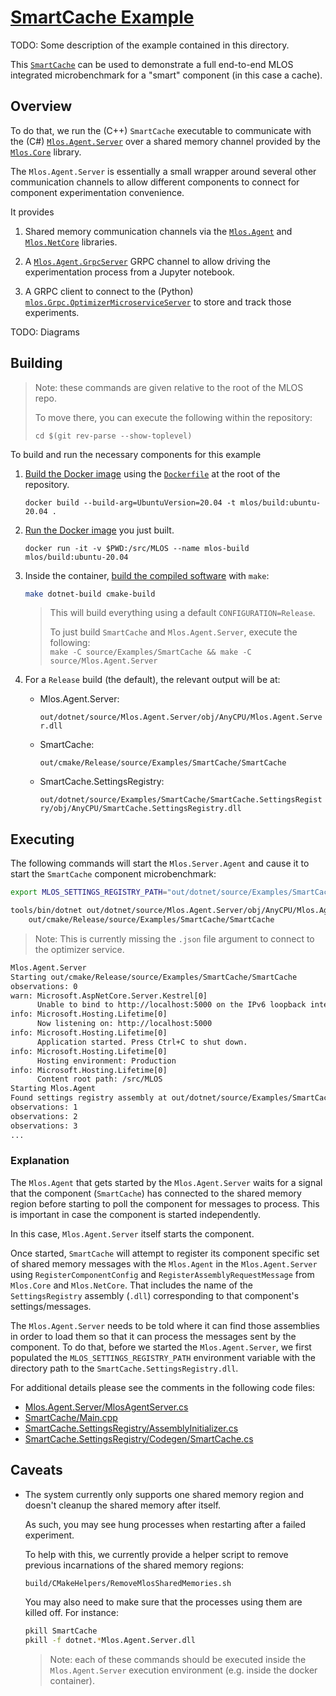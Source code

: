 # [SmartCache Example](./#mlos-github-tree-view)

TODO: Some description of the example contained in this directory.

This [`SmartCache`](./#mlos-github-tree-view) can be used to demonstrate a full end-to-end MLOS integrated microbenchmark for a "smart" component (in this case a cache).

## Overview

To do that, we run the (C++) `SmartCache` executable to communicate with the (C#) [`Mlos.Agent.Server`](../../Mlos.Agent.Server/#mlos-github-tree-view) over a shared memory channel provided by the [`Mlos.Core`](../../Mlos.Core/#mlos-github-tree-view) library.

The `Mlos.Agent.Server` is essentially a small wrapper around several other communication channels to allow different components to connect for component experimentation convenience.

It provides

1. Shared memory communication channels via the [`Mlos.Agent`](../../Mlos.Agent/#mlos-github-tree-view) and [`Mlos.NetCore`](../../Mlos.NetCore/#mlos-github-tree-view) libraries.

2. A [`Mlos.Agent.GrpcServer`](../../Mlos.Agent.GrpcClient/#mlos-github-tree-view) GRPC channel to allow driving the experimentation process from a Jupyter notebook.

3. A GRPC client to connect to the (Python) [`mlos.Grpc.OptimizerMicroserviceServer`](../../Mlos.Python/mlos/Grpc/OptimizerMicroserviceServer.py#mlos-github-tree-view) to store and track those experiments.

TODO: Diagrams

## Building

> Note: these commands are given relative to the root of the MLOS repo.
>
> To move there, you can execute the following within the repository:
>
> `cd $(git rev-parse --show-toplevel)`

To build and run the necessary components for this example

1. [Build the Docker image](../../../documentation/01-Prerequisites.md#build-the-docker-image) using the [`Dockerfile`](../../../Dockerfile#mlos-github-tree-view) at the root of the repository.

    ```shell
    docker build --build-arg=UbuntuVersion=20.04 -t mlos/build:ubuntu-20.04 .
    ```

2. [Run the Docker image](../../../documentation/02-Build.md#create-a-new-container-instance) you just built.

    ```shell
    docker run -it -v $PWD:/src/MLOS --name mlos-build mlos/build:ubuntu-20.04
    ```

3. Inside the container, [build the compiled software](../../../documentation/02-Build.md#cli-make) with `make`:

    ```sh
    make dotnet-build cmake-build
    ```

    > This will build everything using a default `CONFIGURATION=Release`.
    >
    > To just build `SmartCache` and `Mlos.Agent.Server`, execute the following: \
    > `make -C source/Examples/SmartCache && make -C source/Mlos.Agent.Server`

4. For a `Release` build (the default), the relevant output will be at:

    - Mlos.Agent.Server:

        `out/dotnet/source/Mlos.Agent.Server/obj/AnyCPU/Mlos.Agent.Server.dll`

    - SmartCache:

        `out/cmake/Release/source/Examples/SmartCache/SmartCache`

    - SmartCache.SettingsRegistry:

        `out/dotnet/source/Examples/SmartCache/SmartCache.SettingsRegistry/obj/AnyCPU/SmartCache.SettingsRegistry.dll`

## Executing

The following commands will start the `Mlos.Server.Agent` and cause it to start the `SmartCache` component microbenchmark:

```sh
export MLOS_SETTINGS_REGISTRY_PATH="out/dotnet/source/Examples/SmartCache/SmartCache.SettingsRegistry/obj/AnyCPU"

tools/bin/dotnet out/dotnet/source/Mlos.Agent.Server/obj/AnyCPU/Mlos.Agent.Server.dll \
    out/cmake/Release/source/Examples/SmartCache/SmartCache
```

> Note: This is currently missing the `.json` file argument to connect to the optimizer service.

```txt
Mlos.Agent.Server
Starting out/cmake/Release/source/Examples/SmartCache/SmartCache
observations: 0
warn: Microsoft.AspNetCore.Server.Kestrel[0]
      Unable to bind to http://localhost:5000 on the IPv6 loopback interface: 'Cannot assign requested address'.
info: Microsoft.Hosting.Lifetime[0]
      Now listening on: http://localhost:5000
info: Microsoft.Hosting.Lifetime[0]
      Application started. Press Ctrl+C to shut down.
info: Microsoft.Hosting.Lifetime[0]
      Hosting environment: Production
info: Microsoft.Hosting.Lifetime[0]
      Content root path: /src/MLOS
Starting Mlos.Agent
Found settings registry assembly at out/dotnet/source/Examples/SmartCache/SmartCache.SettingsRegistry/obj/AnyCPU/SmartCache.SettingsRegistry.dll
observations: 1
observations: 2
observations: 3
...
```

### Explanation

The `Mlos.Agent` that gets started by the `Mlos.Agent.Server` waits for a signal that the component (`SmartCache`) has connected to the shared memory region before starting to poll the component for messages to process.
This is important in case the component is started independently.

In this case, `Mlos.Agent.Server` itself starts the component.

Once started, `SmartCache` will attempt to register its component specific set of shared memory messages with the `Mlos.Agent` in the `Mlos.Agent.Server` using `RegisterComponentConfig` and `RegisterAssemblyRequestMessage` from `Mlos.Core` and `Mlos.NetCore`.
That includes the name of the `SettingsRegistry` assembly (`.dll`) corresponding to that component's settings/messages.

The `Mlos.Agent.Server` needs to be told where it can find those assemblies in order to load them so that it can process the messages sent by the component.
To do that, before we started the `Mlos.Agent.Server`, we first populated the `MLOS_SETTINGS_REGISTRY_PATH` environment variable with the directory path to the `SmartCache.SettingsRegistry.dll`.

For additional details please see the comments in the following code files:

- [Mlos.Agent.Server/MlosAgentServer.cs](../../Mlos.AgentServer/MlosAgentServer.cs#mlos-github-tree-view)
- [SmartCache/Main.cpp](./Main.cpp#mlos-github-tree-view)
- [SmartCache.SettingsRegistry/AssemblyInitializer.cs](./SmartCache.SettingsRegistry/AssemblyInitializer.cs#mlos-github-tree-view)
- [SmartCache.SettingsRegistry/Codegen/SmartCache.cs](./SmartCache.SettingsRegistry/Codegen/SmartCache.cs#mlos-github-tree-view)

## Caveats

- The system currently only supports one shared memory region and doesn't cleanup the shared memory after itself.

    As such, you may see hung processes when restarting after a failed experiment.

    To help with this, we currently provide a helper script to remove previous incarnations of the shared memory regions:

    ```sh
    build/CMakeHelpers/RemoveMlosSharedMemories.sh
    ```

    You may also need to make sure that the processes using them are killed off.
    For instance:

    ```sh
    pkill SmartCache
    pkill -f dotnet.*Mlos.Agent.Server.dll
    ```

    > Note: each of these commands should be executed inside the `Mlos.Agent.Server` execution environment (e.g. inside the docker container).
